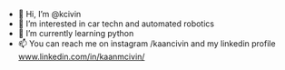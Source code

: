 - 👋 Hi, I’m @kcivin
- 👀 I’m interested in car techn and automated robotics
- 🌱 I’m currently learning python
- 📫 You can reach me on instagram /kaancivin and my linkedin profile www.linkedin.com/in/kaanmcivin/

<!---
kcivin/kcivin is a ✨ special ✨ repository because its `README.md` (this file) appears on your GitHub profile.
You can click the Preview link to take a look at your changes.
--->
